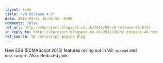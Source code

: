 ```yaml
---
layout: link
title: "V8 Release 4.6"
date: 2015-09-01 10:58:58 -0400
comments: false
ref_url: http://v8project.blogspot.co.uk/2015/08/v8-release-46.html
in_reply_to: http://v8project.blogspot.co.uk/2015/08/v8-release-46.html
ref_source: V8 JavaScript Engine Blog
---
```


New ES6 (ECMAScript 2015) features rolling out in V8: `spread` and `new.target`. Also: Reduced jank.